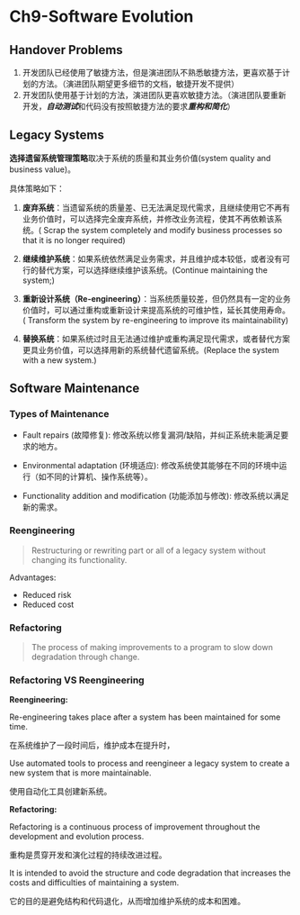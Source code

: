 # Ch9-Software Evolution
## Handover Problems
1. 开发团队已经使用了敏捷方法，但是演进团队不熟悉敏捷方法，更喜欢基于计划的方法。（演进团队期望更多细节的文档，敏捷开发不提供）
2. 开发团队使用基于计划的方法，演进团队更喜欢敏捷方法。（演进团队要重新开发，***自动测试***和代码没有按照敏捷方法的要求***重构和简化***）

## Legacy Systems

**选择遗留系统管理策略**取决于系统的质量和其业务价值(system quality and business value)。

具体策略如下：

1. **废弃系统**：当遗留系统的质量差、已无法满足现代需求，且继续使用它不再有业务价值时，可以选择完全废弃系统，并修改业务流程，使其不再依赖该系统。( Scrap the system completely and modify business processes so 
that it is no longer required)
   
2. **继续维护系统**：如果系统依然满足业务需求，并且维护成本较低，或者没有可行的替代方案，可以选择继续维护该系统。(Continue maintaining the system;)
   
4. **重新设计系统（Re-engineering）**：当系统质量较差，但仍然具有一定的业务价值时，可以通过重构或重新设计来提高系统的可维护性，延长其使用寿命。( Transform the system by re-engineering to improve its maintainability)

5. **替换系统**：如果系统过时且无法通过维护或重构满足现代需求，或者替代方案更具业务价值，可以选择用新的系统替代遗留系统。(Replace the system with a new system.)

   
## Software Maintenance
### Types of Maintenance

- Fault repairs (故障修复): 修改系统以修复漏洞/缺陷，并纠正系统未能满足要求的地方。

- Environmental adaptation (环境适应): 修改系统使其能够在不同的环境中运行（如不同的计算机、操作系统等）。

- Functionality addition and modification (功能添加与修改): 修改系统以满足新的需求。

### Reengineering
>Restructuring or rewriting part or all of a legacy system without changing its functionality.

Advantages:
- Reduced risk
- Reduced cost

### Refactoring 
>The process of making improvements to a program to slow down degradation through change.

### Refactoring VS Reengineering
**Reengineering:**

Re-engineering takes place after a system has been maintained for some time. 

在系统维护了一段时间后，维护成本在提升时，

Use automated tools to process and reengineer a legacy system to create a new system that is more maintainable.

使用自动化工具创建新系统。

**Refactoring:**

Refactoring is a continuous process of improvement throughout the development and evolution process.

重构是贯穿开发和演化过程的持续改进过程。

It is intended to avoid the structure and code degradation that increases the costs and difficulties of maintaining a system.

它的目的是避免结构和代码退化，从而增加维护系统的成本和困难。
